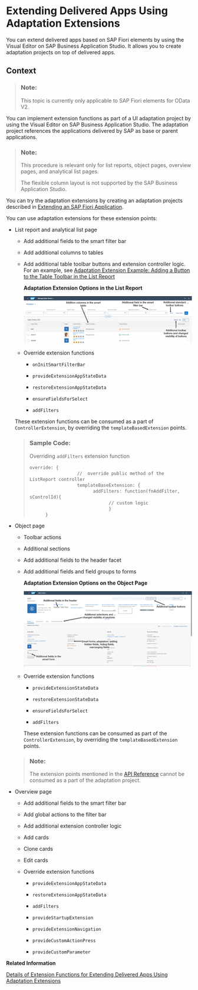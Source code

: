 <!-- loio52fc48b479314d0688be24f699778c47 -->

# Extending Delivered Apps Using Adaptation Extensions

You can extend delivered apps based on SAP Fiori elements by using the Visual Editor on SAP Business Application Studio. It allows you to create adaptation projects on top of delivered apps.



## Context

> ### Note:  
> This topic is currently only applicable to SAP Fiori elements for OData V2.

You can implement extension functions as part of a UI adaptation project by using the Visual Editor on SAP Business Application Studio. The adaptation project references the applications delivered by SAP as base or parent applications.

> ### Note:  
> This procedure is relevant only for list reports, object pages, overview pages, and analytical list pages.
> 
> The flexible column layout is not supported by the SAP Business Application Studio.

You can try the adaptation extensions by creating an adaptation projects described in [Extending an SAP Fiori Application](https://help.sap.com/docs/bas/developing-sap-fiori-app-in-sap-business-application-studio/extending-sap-fiori-application).

You can use adaptation extensions for these extension points:

-   List report and analytical list page

    -   Add additional fields to the smart filter bar

    -   Add additional columns to tables

    -   Add additional table toolbar buttons and extension controller logic. For an example, see [Adaptation Extension Example: Adding a Button to the Table Toolbar in the List Report](adaptation-extension-example-adding-a-button-to-the-table-toolbar-in-the-list-report-a269671.md)

           
          
        **Adaptation Extension Options in the List Report**

         ![](images/List_Report_Adaptation_extensions_d09b292.png "Adaptation Extension Options in the List Report") 

    -   Override extension functions

        -   `onInitSmartFilterBar`

        -   `provideExtensionAppStateData`

        -   `restoreExtensionAppStateData`

        -   `ensureFieldsForSelect`

        -   `addFilters`



    These extension functions can be consumed as a part of `ControllerExtension`, by overriding the `templateBasedExtension` points.

    > ### Sample Code:  
    > Overriding `addFilters` extension function
    > 
    > ```
    > override: {	
    >                   // 	override public method of the ListReport controller 
    >                   templateBaseExtension: {	
    > 				          addFilters: function(fnAddFilter, sControlId){							
    >                               // custom logic
    >                 				}
    > 		}
    > 
    > ```

-   Object page

    -   Toolbar actions

    -   Additional sections

    -   Add additional fields to the header facet

    -   Add additional fields and field groups to forms

           
          
        **Adaptation Extension Options on the Object Page**

         ![](images/Object_Page_Adaptation_Extensions_07345eb.png "Adaptation Extension Options on the Object Page") 

    -   Override extension functions

        -   `provideExtensionStateData`

        -   `restoreExtensionStateData`

        -   `ensureFieldsForSelect`

        -   `addFilters`


        These extension functions can be consumed as part of the `ControllerExtension`, by overriding the `templateBasedExtension` points.


    > ### Note:  
    > The extension points mentioned in the [API Reference](https://ui5.sap.com/#/api/sap.suite.ui.generic.template.ListReport.controllerFrameworkExtensions%23overview) cannot be consumed as a part of the adaptation project.

-   Overview page

    -   Add additional fields to the smart filter bar

    -   Add global actions to the filter bar

    -   Add additional extension controller logic

    -   Add cards

    -   Clone cards

    -   Edit cards

    -   Override extension functions

        -   `provideExtensionAppStateData`

        -   `restoreExtensionAppStateData`

        -   `addFilters`

        -   `provideStartupExtension`

        -   `provideExtensionNavigation`

        -   `provideCustomActionPress`

        -   `provideCustomParameter`




**Related Information**  


[Details of Extension Functions for Extending Delivered Apps Using Adaptation Extensions](details-of-extension-functions-used-for-extending-delivered-apps-82630e5.md "In this document, you can find the details of all the extension functions that can be used for extending delivered apps using adaptation extensions.")

